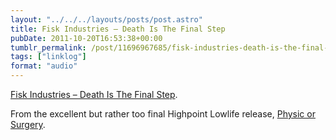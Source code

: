 ```yaml
---
layout: "../../../layouts/posts/post.astro"
title: Fisk Industries – Death Is The Final Step
pubDate: 2011-10-20T16:53:38+00:00
tumblr_permalink: /post/11696967685/fisk-industries-death-is-the-final-step-from
tags: ["linklog"]
format: "audio"
---
```


[Fisk Industries &#8211; Death Is The Final Step][1].

From the excellent but rather too final Highpoint Lowlife release, [Physic or Surgery][2].

[1]: http://soundcloud.com/fiskindustries/death-is-the-final-step-feat-gravediggaz
[2]: http://highpointlowlife.com/
